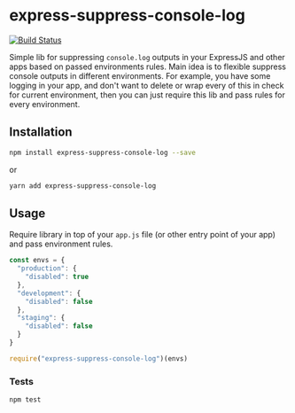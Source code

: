 # express-suppress-console-log

[![Build Status](https://travis-ci.org/alcovegan/express-suppress-console-log.svg?branch=master)](https://travis-ci.org/alcovegan/express-suppress-console-log)

Simple lib for suppressing `console.log` outputs in your ExpressJS and other apps based on passed environments rules. Main idea is to flexible suppress console outputs in different environments. For example, you have some logging in your app, and don't want to delete or wrap every of this in check for current environment, then you can just require this lib and pass rules for every environment.

## Installation

``` bash
npm install express-suppress-console-log --save
```
or

``` bash
yarn add express-suppress-console-log
```

## Usage

Require library in top of your `app.js` file (or other entry point of your app) and pass environment rules.

``` javascript
const envs = {
  "production": {
    "disabled": true
  },
  "development": {
    "disabled": false
  },
  "staging": {
    "disabled": false
  }
}

require("express-suppress-console-log")(envs)
```

### Tests

```bash
npm test
```